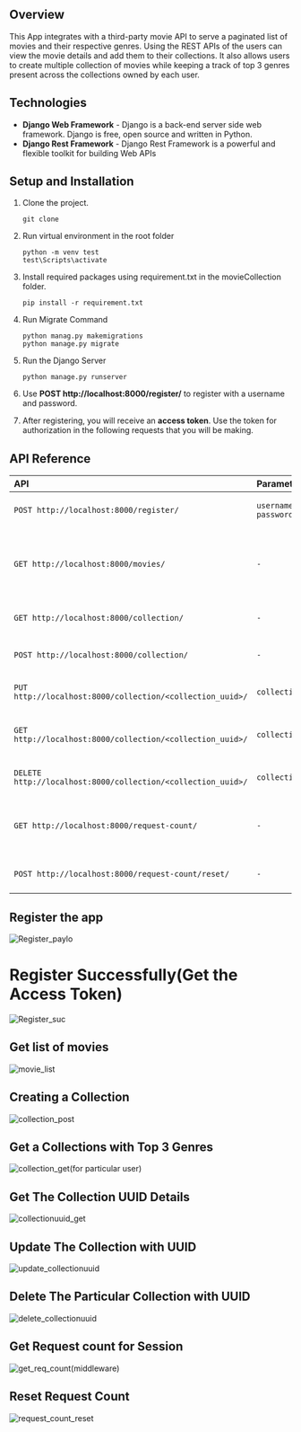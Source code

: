 ## Overview
This App integrates with a third-party movie API to serve a paginated list of movies and their respective genres.
Using the REST APIs of the users can view the movie details and add them to their collections.
It also allows users to create multiple collection of movies while keeping a track of top 3 genres present across the collections owned by each user.


## Technologies

- **Django Web Framework** - Django is a back-end server side web framework. Django is free, open source and written in Python.
- **Django Rest Framework** - Django Rest Framework is a powerful and flexible toolkit for building Web APIs

## Setup and Installation

1. Clone the project.
    ```
    git clone 
    ```

2. Run virtual environment in the root folder
    ```
    python -m venv test
    test\Scripts\activate
    ```

3. Install required packages using requirement.txt in the movieCollection folder.

    ```
    pip install -r requirement.txt
    ```

4. Run Migrate Command
    ```
    python manag.py makemigrations
    python manage.py migrate
    ```

5. Run the Django Server
    ```
    python manage.py runserver
    ```

6. Use **POST http://localhost:8000/register/** to register with a username and password.

7. After registering, you will receive an **access token**. Use the token for authorization in the following requests that you will be making.


## API Reference
|   API  | Parameter     | Description                |
| :-------- | :------- | :------------------------- |
| `POST http://localhost:8000/register/` | `username, password` | **Required** for registration |
| `GET http://localhost:8000/movies/` | `-` | Return paginated list of movies from 3rd party API |
| `GET http://localhost:8000/collection/` | `-` | Return all collections of user |
| `POST http://localhost:8000/collection/` | `-` | Creates a collection of movies |
| `PUT http://localhost:8000/collection/<collection_uuid>/` | `collection_uuid` |Update the particular collection |
| `GET http://localhost:8000/collection/<collection_uuid>/` | `collection_uuid` |Returns data of the particular collection |
| `DELETE http://localhost:8000/collection/<collection_uuid>/` | `collection_uuid` | Deletes the particular collection|
| `GET http://localhost:8000/request-count/` | `-` |Returns the counter number of request served|
| `POST http://localhost:8000/request-count/reset/` | `-` |Resets the request counter |




## Register the app
![Register_paylo](https://github.com/linkdin-7/movies-assign/assets/56730903/ac04fa79-11c1-4cbd-bdba-00d5d6a23aad)

# Register Successfully(Get the Access Token)
![Register_suc](https://github.com/linkdin-7/movies-assign/assets/56730903/234f57dd-f4ba-4353-bc38-763906485a10)

## Get list of movies
![movie_list](https://github.com/linkdin-7/movies-assign/assets/56730903/c2c9525f-9b03-4c80-8a71-994f19dee156)

## Creating a Collection
![collection_post](https://github.com/linkdin-7/movies-assign/assets/56730903/79435f01-1346-4b19-aeb3-725e33ac3c6f)

## Get a Collections with Top 3 Genres
![collection_get(for particular user)](https://github.com/linkdin-7/movies-assign/assets/56730903/64de03c4-3dd8-470d-b672-d0cfba917b2e)

## Get The Collection UUID Details
![collectionuuid_get](https://github.com/linkdin-7/movies-assign/assets/56730903/e1fe3882-8554-4c83-8c9d-0d393264518b)

## Update The Collection with UUID
![update_collectionuuid](https://github.com/linkdin-7/movies-assign/assets/56730903/10bc0c33-1b80-4bff-99fe-ca26c2018065)

## Delete The Particular Collection with UUID
![delete_collectionuuid](https://github.com/linkdin-7/movies-assign/assets/56730903/40d65f1b-a5d3-4ebd-8110-5771ee3851d3)

## Get Request count for Session
![get_req_count(middleware)](https://github.com/linkdin-7/movies-assign/assets/56730903/f5b4f34c-fbb5-4fda-8e4b-8bf2df4892b4)

## Reset Request Count
![request_count_reset](https://github.com/linkdin-7/movies-assign/assets/56730903/92da19c0-a7a3-43cb-8f7e-9122cb14e749)



